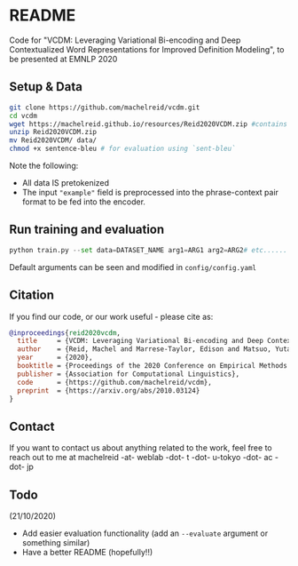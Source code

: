 # README
Code for "VCDM: Leveraging Variational Bi-encoding and Deep Contextualized Word Representations for Improved Definition Modeling", to be presented at EMNLP 2020


## Setup & Data
```bash
git clone https://github.com/machelreid/vcdm.git
cd vcdm
wget https://machelreid.github.io/resources/Reid2020VCDM.zip #contains the oxford, urban (slang), and wiki (wikipedia) datasets
unzip Reid2020VCDM.zip
mv Reid2020VCDM/ data/
chmod +x sentence-bleu # for evaluation using `sent-bleu`
```
Note the following:
- All data IS pretokenized 
- The input `"example"` field is preprocessed into the phrase-context pair format to be fed into the encoder.

## Run training and evaluation
```python 
python train.py --set data=DATASET_NAME arg1=ARG1 arg2=ARG2# etc...... check out `config/config.yaml` for all arguments
```
Default arguments can be seen and modified in `config/config.yaml`
## Citation
If you find our code, or our work useful - please cite as:
```bibtex
@inproceedings{reid2020vcdm,
  title     = {VCDM: Leveraging Variational Bi-encoding and Deep Contextualized Word Representations for Improved Definition Modeling},
  author    = {Reid, Machel and Marrese-Taylor, Edison and Matsuo, Yutaka},
  year      = {2020},
  booktitle = {Proceedings of the 2020 Conference on Empirical Methods in Natural Language Processing (EMNLP)},
  publisher = {Association for Computational Linguistics},
  code      = {https://github.com/machelreid/vcdm},
  preprint  = {https://arxiv.org/abs/2010.03124}
}
```
## Contact
If you want to contact us about anything related to the work, feel free to reach out to me at machelreid -at- weblab -dot- t -dot- u-tokyo -dot- ac -dot- jp
## Todo
(21/10/2020)
- Add easier evaluation functionality (add an `--evaluate` argument or something similar)
- Have a better README (hopefully!!)
